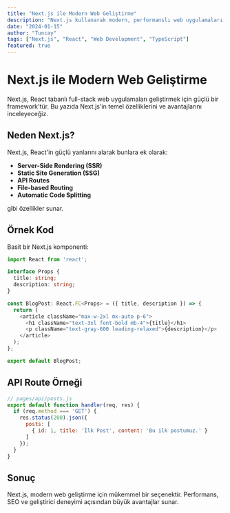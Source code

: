 ```yaml
---
title: "Next.js ile Modern Web Geliştirme"
description: "Next.js kullanarak modern, performanslı web uygulamaları nasıl geliştirilir?"
date: "2024-01-15"
author: "Tuncay"
tags: ["Next.js", "React", "Web Development", "TypeScript"]
featured: true
---
```


# Next.js ile Modern Web Geliştirme

Next.js, React tabanlı full-stack web uygulamaları geliştirmek için güçlü bir framework'tür. Bu yazıda Next.js'in temel özelliklerini ve avantajlarını inceleyeceğiz.

## Neden Next.js?

Next.js, React'in güçlü yanlarını alarak bunlara ek olarak:

- **Server-Side Rendering (SSR)**
- **Static Site Generation (SSG)**
- **API Routes**
- **File-based Routing**
- **Automatic Code Splitting**

gibi özellikler sunar.

## Örnek Kod

Basit bir Next.js komponenti:

```typescript
import React from 'react';

interface Props {
  title: string;
  description: string;
}

const BlogPost: React.FC<Props> = ({ title, description }) => {
  return (
    <article className="max-w-2xl mx-auto p-6">
      <h1 className="text-3xl font-bold mb-4">{title}</h1>
      <p className="text-gray-600 leading-relaxed">{description}</p>
    </article>
  );
};

export default BlogPost;
```

## API Route Örneği

```javascript
// pages/api/posts.js
export default function handler(req, res) {
  if (req.method === 'GET') {
    res.status(200).json({ 
      posts: [
        { id: 1, title: 'İlk Post', content: 'Bu ilk postumuz.' }
      ]
    });
  }
}
```

## Sonuç

Next.js, modern web geliştirme için mükemmel bir seçenektir. Performans, SEO ve geliştirici deneyimi açısından büyük avantajlar sunar.
